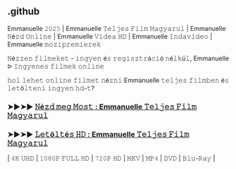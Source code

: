 ## .github

Emmanuelle 𝟸𝟶𝟸𝟻 | Emmanuelle 𝚃𝚎𝚕𝚓𝚎𝚜 𝙵𝚒𝚕𝚖 𝙼𝚊𝚐𝚢𝚊𝚛𝚞𝚕 | Emmanuelle 𝙽é𝚣𝚍 𝙾𝚗𝚕𝚒𝚗𝚎 | Emmanuelle 𝚅𝚒𝚍𝚎𝚊 𝙷𝙳 | Emmanuelle 𝙸𝚗𝚍𝚊𝚟𝚒𝚍𝚎𝚘 | Emmanuelle 𝚖𝚘𝚣𝚒𝚙𝚛𝚎𝚖𝚒𝚎𝚛𝚎𝚔

𝙽é𝚣𝚣𝚎𝚗 𝚏𝚒𝚕𝚖𝚎𝚔𝚎𝚝 - 𝚒𝚗𝚐𝚢𝚎𝚗 é𝚜 𝚛𝚎𝚐𝚒𝚜𝚣𝚝𝚛á𝚌𝚒ó 𝚗é𝚕𝚔ü𝚕, Emmanuelle ᐅ 𝙸𝚗𝚐𝚢𝚎𝚗𝚎𝚜 𝚏𝚒𝚕𝚖𝚎𝚔 𝚘𝚗𝚕𝚒𝚗𝚎

𝚑𝚘𝚕 𝚕𝚎𝚑𝚎𝚝 𝚘𝚗𝚕𝚒𝚗𝚎 𝚏𝚒𝚕𝚖𝚎𝚝 𝚗é𝚣𝚗𝚒 Emmanuelle 𝚝𝚎𝚕𝚓𝚎𝚜 𝚏𝚒𝚕𝚖𝚋𝚎𝚗 é𝚜 𝚕𝚎𝚝ö𝚕𝚝𝚎𝚗𝚒 𝚒𝚗𝚐𝚢𝚎𝚗 𝚑𝚍-𝚝?

### ➤►➤► [𝙽é𝚣𝚍 𝚖𝚎𝚐 𝙼𝚘𝚜𝚝 : Emmanuelle 𝚃𝚎𝚕𝚓𝚎𝚜 𝙵𝚒𝚕𝚖 𝙼𝚊𝚐𝚢𝚊𝚛𝚞𝚕]()

### ➤►➤► [𝙻𝚎𝚝ö𝚕𝚝é𝚜 𝙷𝙳 : Emmanuelle 𝚃𝚎𝚕𝚓𝚎𝚜 𝙵𝚒𝚕𝚖 𝙼𝚊𝚐𝚢𝚊𝚛𝚞𝚕]()

| 𝟺𝙺 𝚄𝙷𝙳 | 𝟷𝟶𝟾𝟶𝙿 𝙵𝚄𝙻𝙻 𝙷𝙳 | 𝟽𝟸𝟶𝙿 𝙷𝙳 | 𝙼𝙺𝚅 | 𝙼𝙿𝟺 | 𝙳𝚅𝙳 | 𝙱𝚕𝚞-𝚁𝚊𝚢 |
